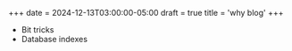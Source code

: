 +++
date = 2024-12-13T03:00:00-05:00
draft = true
title = 'why blog'
+++

- Bit tricks
- Database indexes

